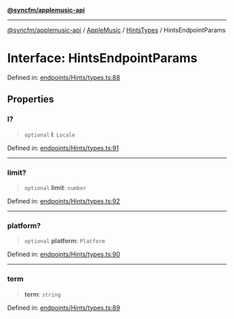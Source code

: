 [**@syncfm/applemusic-api**](../../../../../../README.md)

***

[@syncfm/applemusic-api](../../../../../../globals.md) / [AppleMusic](../../../README.md) / [HintsTypes](../README.md) / HintsEndpointParams

# Interface: HintsEndpointParams

Defined in: [endpoints/Hints/types.ts:88](https://github.com/sync-fm/applemusic-api/blob/9ff258d5e3837a0cb0f9914911c5614d92f344ed/src/endpoints/Hints/types.ts#L88)

## Properties

### l?

> `optional` **l**: `Locale`

Defined in: [endpoints/Hints/types.ts:91](https://github.com/sync-fm/applemusic-api/blob/9ff258d5e3837a0cb0f9914911c5614d92f344ed/src/endpoints/Hints/types.ts#L91)

***

### limit?

> `optional` **limit**: `number`

Defined in: [endpoints/Hints/types.ts:92](https://github.com/sync-fm/applemusic-api/blob/9ff258d5e3837a0cb0f9914911c5614d92f344ed/src/endpoints/Hints/types.ts#L92)

***

### platform?

> `optional` **platform**: `Platform`

Defined in: [endpoints/Hints/types.ts:90](https://github.com/sync-fm/applemusic-api/blob/9ff258d5e3837a0cb0f9914911c5614d92f344ed/src/endpoints/Hints/types.ts#L90)

***

### term

> **term**: `string`

Defined in: [endpoints/Hints/types.ts:89](https://github.com/sync-fm/applemusic-api/blob/9ff258d5e3837a0cb0f9914911c5614d92f344ed/src/endpoints/Hints/types.ts#L89)
